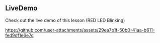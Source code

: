 ## LiveDemo
Check out the live demo of this lesson (RED LED Blinking)

https://github.com/user-attachments/assets/29ea7b1f-50b0-41aa-b611-fed9df1e6e7c

